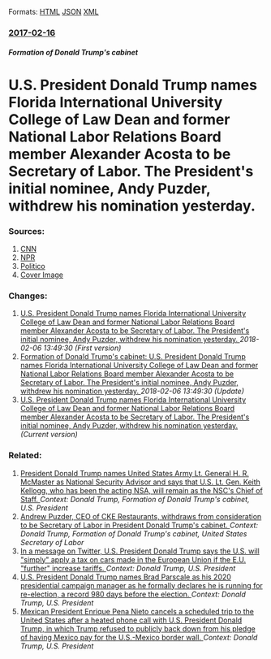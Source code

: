 
Formats: [HTML](/news/2017/02/16/u-s-president-donald-trump-names-florida-international-university-college-of-law-dean-and-former-national-labor-relations-board-member-alex.html)  [JSON](/news/2017/02/16/u-s-president-donald-trump-names-florida-international-university-college-of-law-dean-and-former-national-labor-relations-board-member-alex.json)  [XML](/news/2017/02/16/u-s-president-donald-trump-names-florida-international-university-college-of-law-dean-and-former-national-labor-relations-board-member-alex.xml)  

### [2017-02-16](/news/2017/02/16/index.md)

##### Formation of Donald Trump's cabinet
# U.S. President Donald Trump names Florida International University College of Law Dean and former National Labor Relations Board member Alexander Acosta to be Secretary of Labor. The President's initial nominee, Andy Puzder, withdrew his nomination yesterday. 




### Sources:

1. [CNN](http://www.cnn.com/2017/02/16/politics/donald-trump-white-house-announcement/)
2. [NPR](http://www.npr.org/2017/02/16/515585143/watch-trump-to-announce-new-labor-nominee)
3. [Politico](http://www.politico.com/story/2017/02/trump-to-announce-alexander-acosta-as-labor-secretary-nominee-235089)
3. [Cover Image](https://media.npr.org/assets/img/2017/02/16/acosta-gettyimages-73440699_wide-7b6dd924553d662ed7fb89bdd3ca68bd84f84af2.jpg?s=1400)

### Changes:

1. [U.S. President Donald Trump names Florida International University College of Law Dean and former National Labor Relations Board member Alexander Acosta to be Secretary of Labor. The President's initial nominee, Andy Puzder, withdrew his nomination yesterday. ](/news/2017/02/16/u-s-president-donald-trump-names-florida-international-university-college-of-law-dean-and-former-national-labor-relations-board-member-al.md) _2018-02-06 13:49:30 (First version)_
2. [Formation of Donald Trump's cabinet: U.S. President Donald Trump names Florida International University College of Law Dean and former National Labor Relations Board member Alexander Acosta to be Secretary of Labor. The President's initial nominee, Andy Puzder, withdrew his nomination yesterday. ](/news/2017/02/16/formation-of-donald-trump-s-cabinet-u-s-president-donald-trump-names-florida-international-university-college-of-law-dean-and-former-natio.md) _2018-02-06 13:49:30 (Update)_
2. [U.S. President Donald Trump names Florida International University College of Law Dean and former National Labor Relations Board member Alexander Acosta to be Secretary of Labor. The President's initial nominee, Andy Puzder, withdrew his nomination yesterday. ](/news/2017/02/16/u-s-president-donald-trump-names-florida-international-university-college-of-law-dean-and-former-national-labor-relations-board-member-alex.md) _(Current version)_

### Related:

1. [President Donald Trump names United States Army Lt. General H. R. McMaster as National Security Advisor and says that U.S. Lt. Gen. Keith Kellogg, who has been the acting NSA, will remain as the NSC's Chief of Staff. ](/news/2017/02/20/president-donald-trump-names-united-states-army-lt-general-h-r-mcmaster-as-national-security-advisor-and-says-that-u-s-lt-gen-keith-ke.md) _Context: Donald Trump, Formation of Donald Trump's cabinet, U.S. President_
2. [Andrew Puzder, CEO of CKE Restaurants, withdraws from consideration to be Secretary of Labor in President Donald Trump's cabinet. ](/news/2017/02/15/andrew-puzder-ceo-of-cke-restaurants-withdraws-from-consideration-to-be-secretary-of-labor-in-president-donald-trump-s-cabinet.md) _Context: Donald Trump, Formation of Donald Trump's cabinet, United States Secretary of Labor_
3. [In a message on Twitter, U.S. President Donald Trump says the U.S. will "simply" apply a tax on cars made in the European Union if the E.U. "further" increase tariffs. ](/news/2018/03/3/in-a-message-on-twitter-u-s-president-donald-trump-says-the-u-s-will-simply-apply-a-tax-on-cars-made-in-the-european-union-if-the-e-u.md) _Context: Donald Trump, U.S. President_
4. [U.S. President Donald Trump names Brad Parscale as his 2020 presidential campaign manager as he formally declares he is running for re-election, a record 980 days before the election. ](/news/2018/02/27/u-s-president-donald-trump-names-brad-parscale-as-his-2020-presidential-campaign-manager-as-he-formally-declares-he-is-running-for-re-elect.md) _Context: Donald Trump, U.S. President_
5. [Mexican President Enrique Pena Nieto cancels a scheduled trip to the United States after a heated phone call with U.S. President Donald Trump, in which Trump refused to publicly back down from his pledge of having Mexico pay for the U.S.-Mexico border wall. ](/news/2018/02/26/mexican-president-enrique-pea-a-nieto-cancels-a-scheduled-trip-to-the-united-states-after-a-heated-phone-call-with-u-s-president-donald-tru.md) _Context: Donald Trump, U.S. President_
